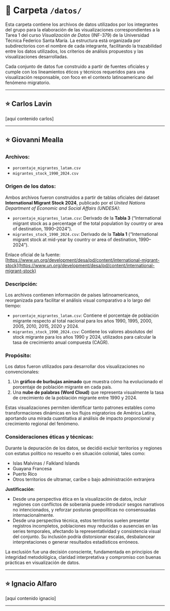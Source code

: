 # 📁 Carpeta `/datos/`

Esta carpeta contiene los archivos de datos utilizados por los integrantes del grupo para la elaboración de las visualizaciones correspondientes a la Tarea 1 del curso *Visualización de Datos* (INF-379) de la Universidad Técnica Federico Santa María. La estructura está organizada por subdirectorios con el nombre de cada integrante, facilitando la trazabilidad entre los datos utilizados, los criterios de análisis propuestos y las visualizaciones desarrolladas.

Cada conjunto de datos fue construido a partir de fuentes oficiales y cumple con los lineamientos éticos y técnicos requeridos para una visualización responsable, con foco en el contexto latinoamericano del fenómeno migratorio.

---

## ⭐ Carlos Lavin

[aquí contenido carlos]

---

## ⭐ Giovanni Mealla

### Archivos:

- `porcentaje_migrantes_latam.csv`
- `migrantes_stock_1990_2024.csv`

### Origen de los datos:

Ambos archivos fueron construidos a partir de tablas oficiales del dataset **International Migrant Stock 2024**, publicado por el *United Nations Department of Economic and Social Affairs (UNDESA)*:

- `porcentaje_migrantes_latam.csv`: Derivado de la **Tabla 3** (“International migrant stock as a percentage of the total population by country or area of destination, 1990–2024”).
- `migrantes_stock_1990_2024.csv`: Derivado de la **Tabla 1** (“International migrant stock at mid-year by country or area of destination, 1990–2024”).

Enlace oficial de la fuente: [https://www.un.org/development/desa/pd/content/international-migrant-stock](https://www.un.org/development/desa/pd/content/international-migrant-stock)

### Descripción:

Los archivos contienen información de países latinoamericanos, reorganizada para facilitar el análisis visual comparativo a lo largo del tiempo:

- `porcentaje_migrantes_latam.csv`: Contiene el porcentaje de población migrante respecto al total nacional para los años 1990, 1995, 2000, 2005, 2010, 2015, 2020 y 2024.
- `migrantes_stock_1990_2024.csv`: Contiene los valores absolutos del stock migrante para los años 1990 y 2024, utilizados para calcular la tasa de crecimiento anual compuesta (CAGR).

### Propósito:

Los datos fueron utilizados para desarrollar dos visualizaciones no convencionales:

1. Un **gráfico de burbujas animado** que muestra cómo ha evolucionado el porcentaje de población migrante en cada país.
2. Una **nube de palabras (Word Cloud)** que representa visualmente la tasa de crecimiento de la población migrante entre 1990 y 2024.

Estas visualizaciones permiten identificar tanto patrones estables como transformaciones dinámicas en los flujos migratorios de América Latina, aportando una mirada cuantitativa al análisis de impacto proporcional y crecimiento regional del fenómeno.

### Consideraciones éticas y técnicas:

Durante la depuración de los datos, se decidió excluir territorios y regiones con estatus político no resuelto o en situación colonial, tales como:

- Islas Malvinas / Falkland Islands
- Guayana Francesa
- Puerto Rico
- Otros territorios de ultramar, caribe o bajo administración extranjera

**Justificación**:

- Desde una perspectiva ética en la visualización de datos, incluir regiones con conflictos de soberanía puede introducir sesgos narrativos no intencionados, y reforzar posturas geopolíticas no consensuadas internacionalmente.
- Desde una perspectiva técnica, estos territorios suelen presentar registros incompletos, poblaciones muy reducidas o ausencias en las series temporales, afectando la representatividad y consistencia visual del conjunto. Su inclusión podría distorsionar escalas, desbalancear interpretaciones o generar resultados estadísticos erróneos.

La exclusión fue una decisión consciente, fundamentada en principios de integridad metodológica, claridad interpretativa y compromiso con buenas prácticas en visualización de datos.

---

## ⭐ Ignacio Alfaro

[aquí contenido ignacio]

---